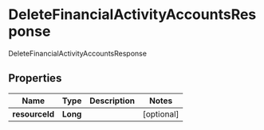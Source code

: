 

# DeleteFinancialActivityAccountsResponse

DeleteFinancialActivityAccountsResponse

## Properties

| Name | Type | Description | Notes |
|------------ | ------------- | ------------- | -------------|
|**resourceId** | **Long** |  |  [optional] |



